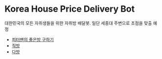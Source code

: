 # Korea House Price Delivery Bot
대한민국의 모든 자취생들을 위한 자취방 배달봇. 일단 세종대 주변으로 초점을 맞출 예정
* [피터팬의 좋은방 구하기](https://www.peterpanz.com/?filter=latitude:37.4784563~37.4898985%7C%7Clongitude:126.9229652~126.9366122&zoomLevel=16&center=%7B%22y%22:37.4841776,%22_lat%22:37.4841776,%22x%22:126.9297887,%22_lng%22:126.9297887%7D&dong=undefined&gungu=undefined)
* [직방](https://www.zigbang.com/home/apt/map?gclid=CjwKCAjw7-P1BRA2EiwAXoPWA2zC1RlDPSm7q8E3Pl1sl9jxY4d8a5Q6aRBFZGKCDQTdO2cpQs6nKhoCZ-MQAvD_BwE)
* [다방](https://www.dabangapp.com/?gclid=CjwKCAjw7-P1BRA2EiwAXoPWA1MyRyO8MAXGB6KoMNdxqmXLMrJDAYNQwNJIbKKv8Hzj0x30tcqSCRoCDZcQAvD_BwE)

